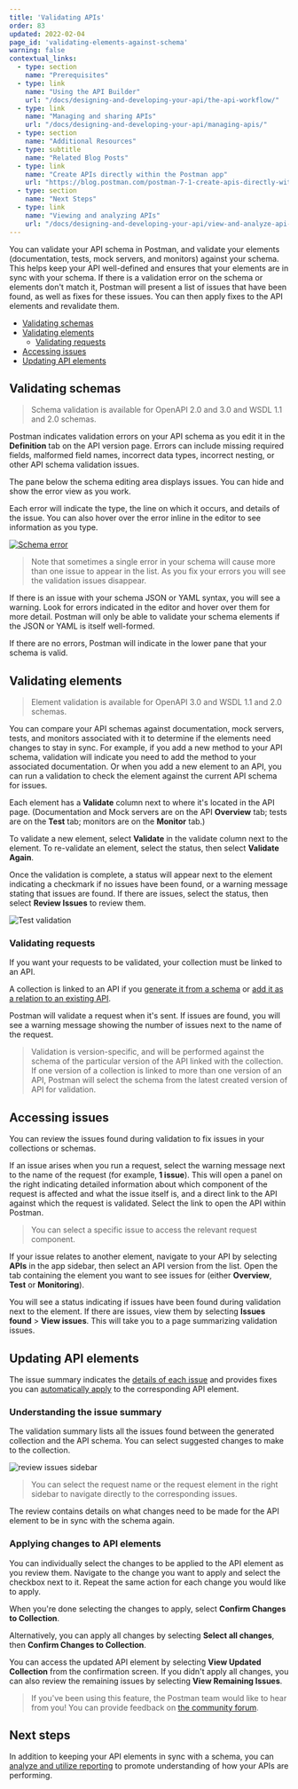 ```yaml
---
title: 'Validating APIs'
order: 83
updated: 2022-02-04
page_id: 'validating-elements-against-schema'
warning: false
contextual_links:
  - type: section
    name: "Prerequisites"
  - type: link
    name: "Using the API Builder"
    url: "/docs/designing-and-developing-your-api/the-api-workflow/"
  - type: link
    name: "Managing and sharing APIs"
    url: "/docs/designing-and-developing-your-api/managing-apis/"
  - type: section
    name: "Additional Resources"
  - type: subtitle
    name: "Related Blog Posts"
  - type: link
    name: "Create APIs directly within the Postman app"
    url: "https://blog.postman.com/postman-7-1-create-apis-directly-within-the-postman-app/"
  - type: section
    name: "Next Steps"
  - type: link
    name: "Viewing and analyzing APIs"
    url: "/docs/designing-and-developing-your-api/view-and-analyze-api-reports/"
---
```


You can validate your API schema in Postman, and validate your elements (documentation, tests, mock servers, and monitors) against your schema. This helps keep your API well-defined and ensures that your elements are in sync with your schema. If there is a validation error on the schema or elements don't match it, Postman will present a list of issues that have been found, as well as fixes for these issues. You can then apply fixes to the API elements and revalidate them.

* [Validating schemas](#validating-schemas)
* [Validating elements](#validating-elements)
    * [Validating requests](#validating-requests)
* [Accessing issues](#accessing-issues)
* [Updating API elements](#updating-api-elements)

## Validating schemas

> Schema validation is available for OpenAPI 2.0 and 3.0 and WSDL 1.1 and 2.0 schemas.

Postman indicates validation errors on your API schema as you edit it in the **Definition** tab on the API version page. Errors can include missing required fields, malformed field names, incorrect data types, incorrect nesting, or other API schema validation issues.

The pane below the schema editing area displays issues. You can hide and show the error view as you work.

Each error will indicate the type, the line on which it occurs, and details of the issue. You can also hover over the error inline in the editor to see information as you type.

[![Schema error](https://assets.postman.com/postman-docs/schema-validation-error-open-v9.jpg)](https://assets.postman.com/postman-docs/schema-validation-error-open-v9.jpg)

> Note that sometimes a single error in your schema will cause more than one issue to appear in the list. As you fix your errors you will see the validation issues disappear.

If there is an issue with your schema JSON or YAML syntax, you will see a warning. Look for errors indicated in the editor and hover over them for more detail. Postman will only be able to validate your schema elements if the JSON or YAML is itself well-formed.

If there are no errors, Postman will indicate in the lower pane that your schema is valid.

## Validating elements

> Element validation is available for OpenAPI 3.0 and WSDL 1.1 and 2.0 schemas.

You can compare your API schemas against documentation, mock servers, tests, and monitors associated with it to determine if the elements need changes to stay in sync. For example, if you add a new method to your API schema, validation will indicate you need to add the method to your associated documentation. Or when you add a new element to an API, you can run a validation to check the element against the current API schema for issues.

Each element has a **Validate** column next to where it's located in the API page. (Documentation and Mock servers are on the API **Overview** tab; tests are on the **Test** tab; monitors are on the **Monitor** tab.)

To validate a new element, select **Validate** in the validate column next to the element. To re-validate an element, select the status, then select **Validate Again**.

Once the validation is complete, a status will appear next to the element indicating a checkmark if no issues have been found, or a warning message stating that issues are found. If there are issues, select the status, then select **Review Issues** to review them.

![Test validation](https://assets.postman.com/postman-docs/api-builder-test-validation.jpg)

### Validating requests

If you want your requests to be validated, your collection must be linked to an API.

A collection is linked to an API if you [generate it from a schema](/docs/designing-and-developing-your-api/defining-an-api/#generating-a-collection) or [add it as a relation to an existing API](/docs/designing-and-developing-your-api/developing-an-api/).

Postman will validate a request when it's sent. If issues are found, you will see a warning message showing the number of issues next to the name of the request.

> Validation is version-specific, and will be performed against the schema of the particular version of the API linked with the collection. If one version of a collection is linked to more than one version of an API, Postman will select the schema from the latest created version of API for validation.

## Accessing issues

You can review the issues found during validation to fix issues in your collections or schemas.

If an issue arises when you run a request, select the warning message next to the name of the request (for example, **1 issue**). This will open a panel on the right indicating detailed information about which component of the request is affected and what the issue itself is, and a direct link to the API against which the request is validated. Select the link to open the API within Postman.

> You can select a specific issue to access the relevant request component.

If your issue relates to another element, navigate to your API by selecting **APIs** in the app sidebar, then select an API version from the list. Open the tab containing the element you want to see issues for (either **Overview**, **Test** or **Monitoring**).

You will see a status indicating if issues have been found during validation next to the element. If there are issues, view them by selecting **Issues found** > **View issues**. This will take you to a page summarizing validation issues.

## Updating API elements

The issue summary indicates the [details of each issue](#understanding-the-issue-summary) and provides fixes you can [automatically apply](#applying-changes-to-api-elements) to the corresponding API element.

### Understanding the issue summary

The validation summary lists all the issues found between the generated collection and the API schema. You can select suggested changes to make to the collection.

![review issues sidebar](https://assets.postman.com/postman-docs/api-builder-validation-sync.jpg)

> You can select the request name or the request element in the right sidebar to navigate directly to the corresponding issues.

The review contains details on what changes need to be made for the API element to be in sync with the schema again.

### Applying changes to API elements

You can individually select the changes to be applied to the API element as you review them. Navigate to the change you want to apply and select the checkbox next to it. Repeat the same action for each change you would like to apply.

When you're done selecting the changes to apply, select **Confirm Changes to Collection**.

Alternatively, you can apply all changes by selecting **Select all changes**, then **Confirm Changes to Collection**.

You can access the updated API element by selecting **View Updated Collection** from the confirmation screen. If you didn't apply all changes, you can also review the remaining issues by selecting **View Remaining Issues**.

> If you've been using this feature, the Postman team would like to hear from you! You can provide feedback on [the community forum](https://community.postman.com/t/user-feedback-updating-api-elements/13308).

## Next steps

In addition to keeping your API elements in sync with a schema, you can [analyze and utilize reporting](/docs/designing-and-developing-your-api/view-and-analyze-api-reports/) to promote understanding of how your APIs are performing.
